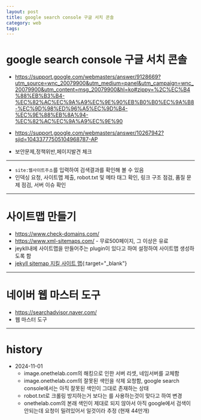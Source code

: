 ```yaml
---
layout: post
title: google search console 구글 서치 콘솔
category: web
tags: 
---
```


# google search console 구글 서치 콘솔
* <https://support.google.com/webmasters/answer/9128669?utm_source=wnc_20079900&utm_medium=panel&utm_campaign=wnc_20079900&utm_content=msg_20079900&hl=ko#zippy=%2C%EC%B4%88%EB%B3%B4-%EC%82%AC%EC%9A%A9%EC%9E%90%EB%B0%B0%EC%9A%B8-%EC%9D%98%ED%96%A5%EC%9D%B4-%EC%9E%88%EB%8A%94-%EC%82%AC%EC%9A%A9%EC%9E%90>

* <https://support.google.com/webmasters/answer/10267942?sjid=10433777505104968787-AP>
* 보안문제,정책위반,페이지발견 체크

---

* ```site:웹사이트주소```를 입력하여 검색결과를 확인해 볼 수 있음
* 인덱싱 요청, 사이트맵 제출, robot.txt 및 메타 태그 확인, 링크 구조 점검, 품질 문제 점검, 서버 이슈 확인

---

# 사이트맵 만들기
* <https://www.check-domains.com/>
* <https://www.xml-sitemaps.com/> - 무료500페이지, 그 이상은 유료
* jeykll내에 사이트맵을 만들어주는 plugin이 있다고 하여 설정하여 사이트맵 생성하도록 함
* [jekyll sitemap 지킬 사이트 맵](/blog/2024/11/06/jekyll_sitemap.html){:target="_blank"}

---

# 네이버 웹 마스터 도구
* <https://searchadvisor.naver.com/>
* 웹 마스터 도구

---

# history
* 2024-11-01 
  * image.onethelab.com의 해킹으로 인한 서버 리셋, 네임서버를 교체함
  * image.onethelab.com의 잘못된 색인을 삭제 요청함, google search console에서는 아직 잘못된 색인이 그대로 존재하는 상태
  * robot.txt로 크롤링 방지하는거 보다는 <noindex>를 사용하는것이 맞다고 하여 변경
  * onethelab.com의 본래 색인이 제대로 되지 않아서 아직 google에서 검색이 안되는데 요청이 밀려있어서 일것이라 추정 (현재 44만개)